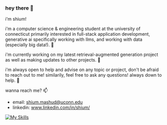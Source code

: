 ### hey there 👋

<!--
**shiumash/shiumash** is a ✨ _special_ ✨ repository because its `README.md` (this file) appears on your GitHub profile.

Here are some ideas to get you started:

- 🔭 I’m currently working on ...
- 🌱 I’m currently learning ...
- 👯 I’m looking to collaborate on ...
- 🤔 I’m looking for help with ...
- 💬 Ask me about ...
- 📫 How to reach me: ...
- 😄 Pronouns: ...
- ⚡ Fun fact: ...
-->

i'm shium! 

i'm a computer science & engineering student at the university of connecticut primarily interested in full-stack application development, generative ai specifically working with llms, and working with data (especially big data!). 🏫

i'm currently working on my latest retrieval-augmented generation project as well as making updates to other projects. 🌱

i'm always open to help and advise on any topic or project, don't be afraid to reach out to me! similarily, feel free to ask any questions! always down to help. 🫡

wanna reach me? 📫
- email: shium.mashud@uconn.edu
- linkedin: www.linkedin.com/in/shium/



[![My Skills](https://skillicons.dev/icons?i=react,py,java,js,nodejs,sklearn,tensorflow,spring,postgres,aws,postman,bootstrap)](https://skillicons.dev)
